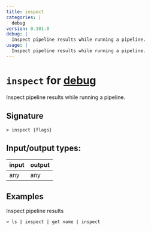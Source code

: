 ```yaml
---
title: inspect
categories: |
  debug
version: 0.101.0
debug: |
  Inspect pipeline results while running a pipeline.
usage: |
  Inspect pipeline results while running a pipeline.
---
```

<!-- This file is automatically generated. Please edit the command in https://github.com/nushell/nushell instead. -->

# `inspect` for [debug](/commands/categories/debug.md)

<div class='command-title'>Inspect pipeline results while running a pipeline.</div>

## Signature

```> inspect {flags} ```


## Input/output types:

| input | output |
| ----- | ------ |
| any   | any    |

## Examples

Inspect pipeline results
```nu
> ls | inspect | get name | inspect

```
